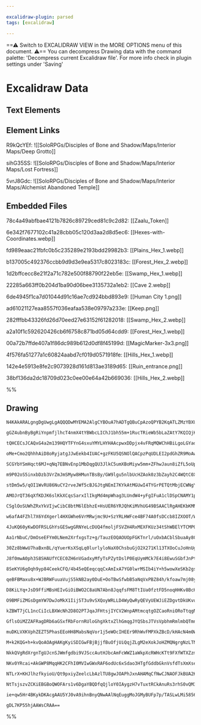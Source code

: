 ```yaml
---

excalidraw-plugin: parsed
tags: [excalidraw]

---
```

==⚠  Switch to EXCALIDRAW VIEW in the MORE OPTIONS menu of this document. ⚠== You can decompress Drawing data with the command palette: 'Decompress current Excalidraw file'. For more info check in plugin settings under 'Saving'


# Excalidraw Data

## Text Elements
## Element Links
R9kQcYEf: ![[SoloRPGs/Disciples of Bone and Shadow/Maps/Interior Maps/Deep Grotto]]

sihG35SS: ![[SoloRPGs/Disciples of Bone and Shadow/Maps/Interior Maps/Lost Fortress]]

5vrJ8Gdc: ![[SoloRPGs/Disciples of Bone and Shadow/Maps/Interior Maps/Alchemist Abandoned Temple]]

## Embedded Files
78c4a49abfbae4121b7826c89729ced81c9c2d82: [[Zaalu_Token]]

6e342f7677102c41a28cbb05c120d3aa2d8d5ec6: [[Hexes-with-Coordinates.webp]]

fd989eaac21fbfc0b5c235289e2193bdd29982b3: [[Plains_Hex_1.webp]]

b137005c492376ccbb9d9d3e9ea5317c8023183c: [[Forest_Hex_2.webp]]

1d2bffcecc8e21f2a71c782e500f88790f22eb5e: [[Swamp_Hex_1.webp]]

22285a663ff0b204d1ba90d06bee3135732a1eb2: [[Cave 2.webp]]

6de4945f1ca7d01044d91c16ae7cd924bbd893e9: [[Human City 1.png]]

ad61021127eaa8557f036eafaa538e09797a233e: [[Keep.png]]

282fffbb43326fd26d70eed27e63152f61282018: [[Swamp_Hex_2.webp]]

a2a10f1c592620426cb6f6758c871bd05d64cdd9: [[Forest_Hex_1.webp]]

00a72b7ffde407a1f86dc989b612d0df8f45199d: [[MagicMarker-3x3.png]]

4f576fa51277a1c60824aabd7cf019d0571918fe: [[Hills_Hex_1.webp]]

142e4e5913e8fe2c9073928d161d813ae3189d65: [[Ruin_entrance.png]]

38bf136da2dc18709d023c0ee00e64a42b669036: [[Hills_Hex_2.webp]]

%%
## Drawing
```compressed-json
N4KAkARALgngDgUwgLgAQQQDwMYEMA2AlgCYBOuA7hADTgQBuCpAzoQPYB2KqATLZMzYBXUtiRoIACyhQ4zZAHoFAc0JRJQgEYA6bGwC2CgF7N6hbEcK4OCtptbErHALRY8RMpWdx8Q1TdIEfARcZgRmBShcZQUebQBGAAYEmjoghH0EDihmbgBtcDBQMBKIEm4IAGtKgFl9fQAZAA0AaVSSyFhECsJ9aKR+UsxuZwAOeIBObQA2RIAWSem5gHYJ

gGZ4ubnByBgRiYnpmfjlhcT4nmX4tYBWbcLIChJ1bh55m+1RucTRieWb5bLaZAtY7KQIQjKaTceI3UbJA4bG5rRI3CbfHjTMHWZTBbiJMHMKCkNiVBAAYTY+DYpAqxOszDguEC2XapU0uGwlWUJKEHGIlOptIk9I4jOZWSgbMgADNCPh8ABlWB4iSSTkaQLSiBEklkgDqz0kMMJxNJCGVMFV6EEHm1vKhHHCuTQ8TBbCZ2DUe1diQJDwgvP5TuYL

tQHCECsJCAQxG4a2m139HQYTFYnG4sxuYMYLHYHAAcpwxDDpjx4vFRqMQWChHBiLgoLGYadvstEoC3uswYRmAARdJNuNoGUEMJgnnCOAASWIYbyAF0wZphPyAKLBTLZedLgNEDiVbgRqN7thc5toYlCBBguXBWcVaYINZzHgyoGApI8bALXA8UbYJomiotgFyJMQay4H+xCjMQNwINg0zasw7jiKgBQdGAboPFhDy7imhD8lgFS4AAgtqMrkJkD5

oMe+Cmo2QhhhAiD8oRyjatgJJwEekb4IUAC+gzFKU5QSNOlQACpzPqUDLEI2pdGhZR9MoAwBsMaDOG82joh2sxAqM0zAi+YI+qgzhLHEow3G8czTH8hyjDw2YBk8xAvGghzaDclbxGWazrA53xYgGkgQlCUquhW2gbEC1yHB2lzXNiHC4mhyalLq5qCjSdLkGKTIslKy6ctyQYClSeUigV4rFRR8pKiqynqtgmrqSm2UGkaJoBl1FrNRUtrlGCDq

SCGYbYSmHqct6MJ+qNq7EBNvEnp1MbDqgQU3JlkC5umXBoMiyw5mm+ZFhwJaun8iZfL5oUpnWDZDi2cy2dWEy/BcoIBr2A7BC9I5jjeAaTnWs47suS0bhkkqQ3uhGHrRfFgtS56bVeIMpneCA0egayjJoMrXNMDY8MQoHVokEzEIkPBrNgiQxn6CBLLgr6aMZEyJAmyGofkOFTR08R4T2RGaegZGJAAahAgnCb9m0QAAClAawAPJsLgACq8SKfAy

m9P02oS5inxbDzb3VrZmJmSMyw8HMunTBsBy/GW9lgu5nlbUcHZAok0z3bZayh2C4WQtC0XJPCEw7bd9Pcy5qXpfipp6hSVXCugop1ZK2oclyYP8rl2fQLVRX57ejWWtaUgaiIHVZWa3Uecarrp+atfKcNcaLX443Or102enNvq7YGS0rcja1ZRt3Bot8p15hmaAvq5Kb7edxZoa+XyBwtAZPY2F6oCcb3/jcO2XF8Pb9oOp+jvg46g7yM5zvk+H

stDm5w5/qOI1WvRU86NuCY2rveJWf5cBJGJtgNEmI7KYkAtMGUwI4TYGrPETQtMbjECWNgYgxAJh8wIGhDCwsdi4Q6F/SAhFiDEQkGRPWt4qK402nRBiUAmIVFYo4NKnFuJAPloUESdClaVGlmuAAmkIBoAAJdW+tugSCNmpE23BTjaEdjwQ4fw5jVlOGHAM5kxgdm0CsQOsxXwTExCcL2PUvJHA2CiZYCYr6ViTuHCKUcz4xR+EkZYzlnIbHhHw

AMOJrQT36qXfKDJK6slKkXCqsSarxIlIkgMd4mpWhag3LUndW4+yFgIFuA1clDSpCNAMY1p5n3dKPWA80J4VTqZwvq880ArDjuEzeZ1V6oFfA9UoW9OAXSuqgBMVwPEolrPWE+m1z4LFssiV8aI77/QQIDVAT8X4pjBu/eGKYVx8mIDDLcOR/4IwPEA1GZ4yQY1INeCB7CKhzBlACVBuBfKXGWDAxCPxHZQRwcsbAMpzg01RFcCYlYZRNwEPzNAF

CSglOoSUWhZRxYkVIjwCibC8btM6lEbhzE+HsUER6YRJQhKiMVhUG49BSAAClRgAHEKbKMNqpeFEAJYVjWNoeYFw3EokTA7T2JiRijFuAkNYPB5VvCvgY7sblHGoFsoKqsBNE5yrmHKkp4JI5RVQNK7QgI7jjGmM5eyiYN6lEiRlQpmchRxMKhkkqAZC7lSWqknOFd3UNQVN3CorV2rITKYaNuw9m4Z2DRIXu9phCOiHh3AMM0vRNPHv3YMKbwwo

w6afA4FZhl7X6YdXgerl4HXGWhe6VrMRwjmc9U+SzYRLHWFce4BF74A0fsDCcb8IZXOOT/WG25h2lH3EjdAABCPIeRFRVQAErK1ZREPsvYvQ+HCKgNgMpUAACFOAIFQNYYgqBFTqmIGwCgCgai4DkAoac2QmDsFIKge9j7SL4DahkXsUBUCkQ5PyY957JIZG3QuBc2o0YPLAU8rGpQcZ4wgJsHgCA5gIDRNcBAow4Xfm5m42xsF/LxBgtcXAz5PH

4JuKQ60yKwDOFRSLGhYsGESwgGRNYeLcDUQ4fmoljFSVZH4RxMEXFKUz34tShWBElYTCMPQSoMF9A1E5T0blGitLFosbq04jtqxBwuHbLSKxRgJFOO2IOQI44dgcVGpxzslgGXQa7E6YUfHGorPET4L4jMLBssiG4JbONpSiU6315d0n1SSd605kXc4JI9djGug01T5J5f1SNxSnVxptFUvuNSk2D1DNGyA6ax5n0PimVpubCVz0LfMW2AZRnlre

Aa1rNbuC/DmOseEFYm0LNem2XrfxgsTz+g/TauzEOQAOUOpFGKTnrl/uOxbACblSbuaAy8CGXkoegbA+I8DbFlia9MFBaD/gASwTg1E+C5iEOIXR8hgsqEsfRWxxhktSJzB43x25fViU8IkGSgR4mhFSZESUMRZQlZQAmOSacABFZHmgqBgiUhp42YIJZMdhMcIZ8xesXHshMEzFkVg+dWGWL47b/b2NVQ5racRLi6NOBWOO1iu2lAjpFbgtjtEO

30Zz8bWwU7haBxnBL/qYuerKsXSqLq0lurlyloNaX0ChsbuGjO2X271Kl13TXOoCuJoHnUg1FXM1VZaVPOrAmGubUCgTELrX4wGKrdvS6aExVB3rSF4+2zW07ROK7u1dCe1bL7c/WbEB5sf3W560dFyjmTsAVtkBcHdvPKyfKV5Eg/S4AdpoZYMoZQMLbDAmURkKafQmJzC4tNiA15lG9SYNMXsC0wsx0Wv0sVMNIkhVhvGC95tnqUoTvCRPkoh5

J8f0mwA0ph3S8SHAUfYCEC0ZH6nVGadxyMfyTsPZytDslP0EqUymMCk7E4i8EwuSGbfJnPtvJuOBCcP4KIbLNZTHz3x3mPkDkVqCUwWLkPMEujqRuZIMu0WVc8uySPqWcrqecmS6uOSdc2uBS0BCA+uZWOoZSeWpudo/cyapWqaI8s0NuSQdupybSjuAgnSvAcIgUXuAyV85OLWZaXWro2GXwSYE8QeLarYHYvwcIwuGyU23AM2A6U4C26ES2Kef

8SeKYU6gOqh9yp84CeekCFQ/4b45eQEeqcqqCxAmIxA7YG0lwrMSIb4iY+h5wowXeSKb2gsfeBEA+P2ThI+AOmegmJK0+bE4OAYEmPEUOMmtKcmFQywHAiQS6kgEw2s3GmOBs2O6iB+WkLkUwtO4woSmIBwb0FOzgN+sU1MaI+qd+POjwaqccukcIdMISVwKIpkHmRqMISQMw0ytiwW9aCYowkBacOBsBqu8BxyCuKSyBKuqByWSGqWFS6WbUOuT

qeBFBMaxu8x+WJBRWFuuaVujS5kNB2ay0DuE+OoTBwSfwbB5aNqVxPBZ84h/kfoaw7mj08ywerYmwUKlwPwkhva02/ar8chieChUMpy5yyhIJ1y069WkAsGWhe2OhY+qGZhRMMoYg2AmCCA5YMoPAxex2QS6GO0iQNeH0xJ8qCAmg8Ezh6ErhPe7hoknhnGpErK/2Y+MJBBU+oOM+wRKYoRVKS+smokUCMAmgS6mgAAYuSPqLvugGojynjt/p8LZ

D8KiLYq+JsD9FfiMBsHEIvGiOiBWO2C8aUN7Abn8JqqfsFM8TtIUa0fztFD5noqHHKv8BcHcJwSmA6oMUStLpMX6nAWgeyOMUgcrv6SMYGbKHMZgRlrruaCsYbj6esXXAmqQSVpNA0lQQcdVqULVuQQvtGIWrdB6SMmWjCIcLcTvPGA/lZAakIYsiIe2M5MZHKr8dHv8bHrIeDMCYuKCStmOpcioenptvmVnvCbnurkiRXvXiEJyNiUTIzJSdgPT

O9BMFiZMGsDgmYW7DwJoMkX1IijST3u9vSXQoyWRLLD4WyQwRyQEVyUEWJiEZDgvtDkUKvugE0DUPIhMNLETCQikSorKfvhpCMOWHEBcDQc5LCICFsBHhANfjFG9HHLcMZP8LcAaqaQLh8BzucJcJ9JMClHaQAR0eqSiGhuKm4gal6WgNEmUsMdMQXMGfFn6VFuGTMZGRrhsfXIsdgYmUUgbgav1EQSmdsWQemWmvsc0kcfQacWEKfIZC0X0ivG1

kZBWT7jCL1ncCiIcLBXWcNh2D8O2PTJqaJFHtsjIYCV2WnpAMtmcqtgOZCaoRniORoTtqgNoROShpoNcO2CBL1vTECBiUBDTDTGsAgKud8nFJgnTKEgzNSQxr3qxv3uxiROSKyQSteUSJyegGDg+byU+XRC+bDmJOgAWPoIQMrAgGwKypJDKSpDjsBdFJ8DzMKr5CiOcFcL0qUKYgFNou9OMNzMTkEvZj7HKoKgmOsDalgnCMWZAP/saisBYgNVs

GflsOiMZZAFRagDRb6aGSxfRbFornRUloGhgXktxZlhGmqgJYQSbsJTVsVpbhmRmlmbQTmnmeybJZtNKnqlUamEpa8BRapRMmBOsB2PdINu8RfB9AabZK2WZQCfsoOt2YoWCXZVZRAGoX4ZOpoe2XsrMboRIEEj+OzBMLgETByBhuBaXk2Zgn8LomIORtgBMEuTBLioSAeQxkxseYlR4clUwn2GlfxjJcDsJveRSmEc+RESvlERIEuhMJUMjtgNI

muDKLVXKVphZEZT5PhasEEoHH8MabsNqVor1j5eWOcIHEEr9RhWvFMPXkZBcD/kHAcN4m0WgGbOWFfP8BRRfJsL9ZtdtTlMxYlgGgdRMbtSHWrvjadSGjGcsVdblrdWbqmY9eJZmZJdsW9WGB9UwQ5I7L9e7q6ICEDWhIsFsFsPYRDcIRbFcLCAYuLr9KZTHnjXNkjejTZeCWtg5UOdOhAHOgusuquuupuoQNuswLuvukek6KevyBelejeneg+hE

M+k2KQG+h+kvQoAOAgHAKgKyiSDIGwFBjBjjfBuOfjUiQqjZLgM2eXokJoHZMQNgrgNzLTNMJoDGC4gCHKjAhSWzfuWQt3pQm4TzQyXzZLGuILeoc3FlSxNyblaUHyeEQKZEUKRUNItIrgH2AWJgDADvv+VyvVSmAqX6ELn5g5O1cEkUf+OZhsGdrYvqoFP5MNQblsNosZG8NabcN7Y7K7faYMo6cWpWFsKhRXbBQHRFsHbLqMUGYgUxRHdIxGRA

NkkQVgRdXrgnTgUJcnSJWmfgdbi9VJSccAutHJbcAmFcWWZ1aWkpXcRWHcKTt9FXfWTXZzmfobWUE3bjXHgnu3UoV3T2VCdA7CafTnnHshkrKTBhuiDcHAsXrTEkFsMQsdv5JRqCsQo7EBDBOsGFXFbScLCeZiuA5xuKVA1jZPredlfA+Lfycvq+TLTaIQJIKyrcIqIqGrUBcQ4flomzkEjCv8DCgCNQzZJ0TCi5HKnpLaSmDbYMnEECPTKtZWC5

NKv0YRcai+AkGWP8MqqHK2CFhI0MVIwGWxRAF6odUc6xSdao3HTgfGddbGknVsfdTsXmXsenVmpncce9RlUwWtQNlwf9WvP+CXa8Ms+iGWNYxALpUXa447FZgapNn8dIQjaUL4xOtZf4/ZYE45cOX3fOoutSCumulvSPWPRPYesejPeepergNerep+svS+mvTSBvY+g0GwESKgOKTSMSM6Mfdttnm5QiR5VAvgl+BWNYVBIFmXjzE+LgKOBFaMAg

NTLrX+KHJlhzfkyioU/Qt9pxiyZeelcLbAzlTU8gwJOAPhJxnAHAMqCfNwCJNAOFJkBUA2KQIeIMAwIQAgBQAeoxSXMxQAMTl4huq2eub6kDFTThNj6DKg7XVToCBtLkuQ3DYBsgQARtRsxt+tyMBsKPHPpuZuSjRsZDilRk9w6OIMiBZsZBxtxlqqdUZvVvFsxt1tkjaNPOQBFvZAlv6BLoPW7HhvNs9sxvqwSUfNVuRstulucBQDim8byjmTDJ

NtTsjszvZCKiEBGBoQWOFArs1v6DgaYBQDfqQjloY0IAygzH7vTuxtRCkAnuRs3rhS0vQM3trv6Brj8ikRPsUAvtQK/uFvDtQC9s/skgUCSSpESAVTpsoQkgKhNCvDjClFXznBoazB0yetwdUj4DSLdZfC6b0z1qXBwi+SetGBsAGAOstYEDXivDsM7Qvgvnvsgcxv9t0G5qTynLps8gkCbvbuvCZTx5r3EDKg70Lyeu8fEA1BsAMJftk3BDeOSc

ie+qw5Hr4BKykDKAcgAAU5YJ0vA9ihnBnyQNwAAlNqEuggMoJGMyBUFp7p/TASLwLMi5856ZxZ8x921AG2wgGO1APmNnY7so2wlZ0RGvQImgLDlkAp2OXHtgEQBLe5aUBwKPmfXHsIFAPuGhJjMx3YAAFYIQ5CKipdwAydyepeaCKfIsdl7ucgBeMCSSUf4DUcphY7xrpDYABcZjiZMRQAGCQcAXslwlKdZIkixudfdflrmWqGhAntdeECNfNe1P

gDL7KP55hjAAWsCRAA==
```
%%